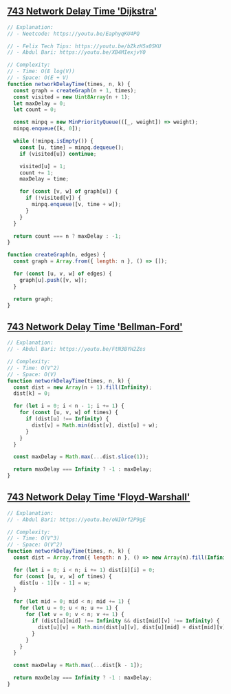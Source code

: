 ## [743 Network Delay Time 'Dijkstra'](https://leetcode.com/problems/network-delay-time/description/)

<!-- notecardId: 1757876095863 -->

```js
// Explanation:
// - Neetcode: https://youtu.be/EaphyqKU4PQ

// - Felix Tech Tips: https://youtu.be/bZkzH5x0SKU
// - Abdul Bari: https://youtu.be/XB4MIexjvY0

// Complexity:
// - Time: O(E log(V))
// - Space: O(E + V)
function networkDelayTime(times, n, k) {
  const graph = createGraph(n + 1, times);
  const visited = new Uint8Array(n + 1);
  let maxDelay = 0;
  let count = 0;

  const minpq = new MinPriorityQueue(([_, weight]) => weight);
  minpq.enqueue([k, 0]);

  while (!minpq.isEmpty()) {
    const [u, time] = minpq.dequeue();
    if (visited[u]) continue;

    visited[u] = 1;
    count += 1;
    maxDelay = time;

    for (const [v, w] of graph[u]) {
      if (!visited[v]) {
        minpq.enqueue([v, time + w]);
      }
    }
  }

  return count === n ? maxDelay : -1;
}

function createGraph(n, edges) {
  const graph = Array.from({ length: n }, () => []);

  for (const [u, v, w] of edges) {
    graph[u].push([v, w]);
  }

  return graph;
}
```

## [743 Network Delay Time 'Bellman-Ford'](https://leetcode.com/problems/network-delay-time/description/)

<!-- notecardId: 1761772371534 -->

```js
// Explanation:
// - Abdul Bari: https://youtu.be/FtN3BYH2Zes

// Complexity:
// - Time: O(V^2)
// - Space: O(V)
function networkDelayTime(times, n, k) {
  const dist = new Array(n + 1).fill(Infinity);
  dist[k] = 0;

  for (let i = 0; i < n - 1; i += 1) {
    for (const [u, v, w] of times) {
      if (dist[u] !== Infinity) {
        dist[v] = Math.min(dist[v], dist[u] + w);
      }
    }
  }

  const maxDelay = Math.max(...dist.slice(1));

  return maxDelay === Infinity ? -1 : maxDelay;
}
```

## [743 Network Delay Time 'Floyd-Warshall'](https://leetcode.com/problems/network-delay-time/description/)

<!-- notecardId: 1757974463756 -->

```js
// Explanation:
// - Abdul Bari: https://youtu.be/oNI0rf2P9gE

// Complexity:
// - Time: O(V^3)
// - Space: O(V^2)
function networkDelayTime(times, n, k) {
  const dist = Array.from({ length: n }, () => new Array(n).fill(Infinity));

  for (let i = 0; i < n; i += 1) dist[i][i] = 0;
  for (const [u, v, w] of times) {
    dist[u - 1][v - 1] = w;
  }

  for (let mid = 0; mid < n; mid += 1) {
    for (let u = 0; u < n; u += 1) {
      for (let v = 0; v < n; v += 1) {
        if (dist[u][mid] !== Infinity && dist[mid][v] !== Infinity) {
          dist[u][v] = Math.min(dist[u][v], dist[u][mid] + dist[mid][v]);
        }
      }
    }
  }

  const maxDelay = Math.max(...dist[k - 1]);

  return maxDelay === Infinity ? -1 : maxDelay;
}
```
